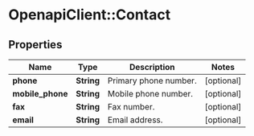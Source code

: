 # OpenapiClient::Contact

## Properties
Name | Type | Description | Notes
------------ | ------------- | ------------- | -------------
**phone** | **String** | Primary phone number. | [optional] 
**mobile_phone** | **String** | Mobile phone number. | [optional] 
**fax** | **String** | Fax number. | [optional] 
**email** | **String** | Email address. | [optional] 


